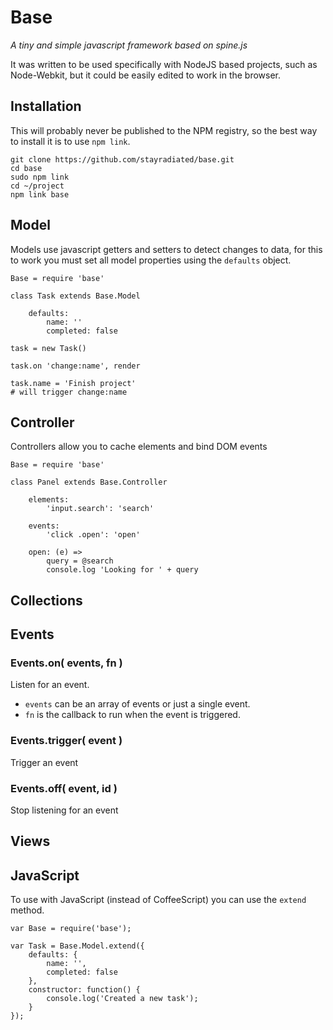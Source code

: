 Base
====

_A tiny and simple javascript framework based on spine.js_

It was written to be used specifically with NodeJS based projects, such as
Node-Webkit, but it could be easily edited to work in the browser.

## Installation

This will probably never be published to the NPM registry, so the best way to
install it is to use `npm link`.

    git clone https://github.com/stayradiated/base.git
    cd base
    sudo npm link
    cd ~/project
    npm link base

## Model

Models use javascript getters and setters to detect changes to data, for this
to work you must set all model properties using the `defaults` object.

    Base = require 'base'

    class Task extends Base.Model

        defaults:
            name: ''
            completed: false

    task = new Task()

    task.on 'change:name', render

    task.name = 'Finish project'
    # will trigger change:name

## Controller

Controllers allow you to cache elements and bind DOM events

    Base = require 'base'

    class Panel extends Base.Controller

        elements:
            'input.search': 'search'

        events:
            'click .open': 'open'

        open: (e) =>
            query = @search
            console.log 'Looking for ' + query


## Collections

## Events

### Events.on( events, fn )

Listen for an event.

- `events` can be an array of events or just a single event.
- `fn` is the callback to run when the event is triggered.

### Events.trigger( event )

Trigger an event

### Events.off( event, id )

Stop listening for an event



## Views

## JavaScript

To use with JavaScript (instead of CoffeeScript) you can use the `extend`
method.
    
    var Base = require('base');

    var Task = Base.Model.extend({
        defaults: {
            name: '', 
            completed: false
        },
        constructor: function() {
            console.log('Created a new task');
        }
    });
